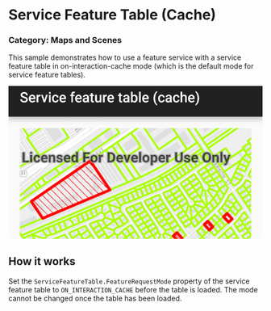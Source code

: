 # Service Feature Table (Cache)
### Category: Maps and Scenes
This sample demonstrates how to use a feature service with a service feature table in on-interaction-cache mode (which is the default mode for service feature tables). 

![Service FeatureTable Cache App](service-feature-table-cache.png)

## How it works

Set the `ServiceFeatureTable.FeatureRequestMode` property of the service feature table to `ON_INTERACTION_CACHE` before the table is loaded. The mode cannot be changed once the table has been loaded.

